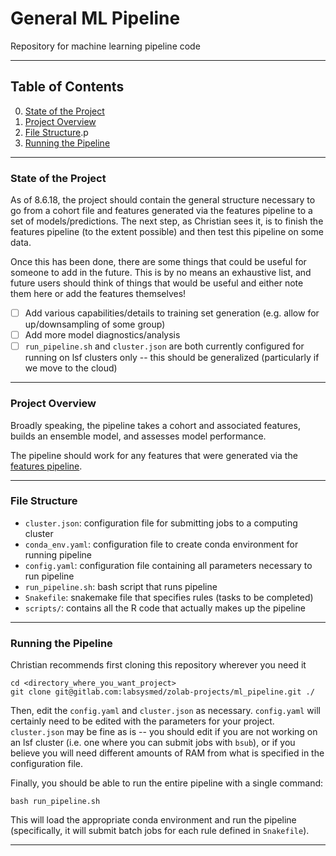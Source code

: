 # General ML Pipeline
Repository for machine learning pipeline code

<hr>

## Table of Contents
0. [State of the Project](#State_of_the_Project)
1. [Project Overview](#Project_Overview)
2. [File Structure](#Directory_Structure).p
3. [Running the Pipeline](#Running_the_Pipeline)

<hr>

### State of the Project <a name='State_of_the_Project'></a>
As of 8.6.18, the project should contain the general structure necessary to go from a cohort file and features generated via the features pipeline to a set of models/predictions. The next step, as Christian sees it, is to finish the features pipeline (to the extent possible) and then test this pipeline on some data.

Once this has been done, there are some things that could be useful for someone to add in the future. This is by no means an exhaustive list, and future users should think of things that would be useful and either note them here or add the features themselves!

- [ ] Add various capabilities/details to training set generation (e.g. allow for up/downsampling of some group)
- [ ] Add more model diagnostics/analysis
- [ ] `run_pipeline.sh` and `cluster.json` are both currently configured for running on lsf clusters only -- this should be generalized (particularly if we move to the cloud)

<hr>

### Project Overview <a name='Project_Overview'></a>
Broadly speaking, the pipeline takes a cohort and associated features, builds an ensemble model, and assesses model performance.

The pipeline should work for any features that were generated via the [features pipeline](../standard_features).

<hr>

### File Structure <a name='File_Structure'></a>
- `cluster.json`: configuration file for submitting jobs to a computing cluster
- `conda_env.yaml`: configuration file to create conda environment for running pipeline
- `config.yaml`: configuration file containing  all parameters necessary to run pipeline
- `run_pipeline.sh`: bash script that runs pipeline
- `Snakefile`: snakemake file that specifies rules (tasks to be completed)
- `scripts/`: contains all the R code that actually makes up the pipeline

<hr>

### Running the Pipeline <a name='Running_the_Pipeline'></a>
Christian recommends first cloning this repository wherever you need it
```console
cd <directory_where_you_want_project>
git clone git@gitlab.com:labsysmed/zolab-projects/ml_pipeline.git ./
```

Then, edit the `config.yaml` and `cluster.json` as necessary. `config.yaml` will certainly need to be edited with the parameters for your project. `cluster.json` may be fine as is -- you should edit if you are not working on an lsf cluster (i.e. one where you can submit jobs with `bsub`), or if you believe you will need different amounts of RAM from what is specified in the configuration file.

Finally, you should be able to run the entire pipeline with a single command:

```console
bash run_pipeline.sh
```

This will load the appropriate conda environment and run the pipeline (specifically, it will submit batch jobs for each rule defined in `Snakefile`).

<hr>
